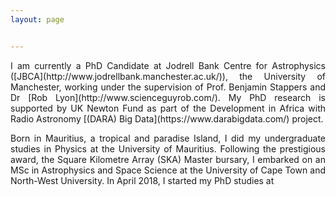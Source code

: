 ```yaml
---
layout: page


---
```

<p style='text-align: justify;'> 
I am currently a PhD Candidate at Jodrell Bank Centre for Astrophysics ([JBCA](http://www.jodrellbank.manchester.ac.uk/)), the University of Manchester, working under the supervision of Prof. Benjamin Stappers and Dr [Rob Lyon](http://www.scienceguyrob.com/). My PhD research is supported by UK Newton Fund as part of the Development in Africa with Radio Astronomy [(DARA) Big Data](https://www.darabigdata.com/) project.
</p>

<p style='text-align: justify;'> 
Born in Mauritius, a tropical and paradise Island, I did my undergraduate studies in Physics at the University of Mauritius. Following the prestigious award, the Square Kilometre Array (SKA) Master bursary, I embarked on an MSc in Astrophysics and Space Science at the University of Cape Town and North-West University. In April 2018, I started my PhD studies at  
</p>


